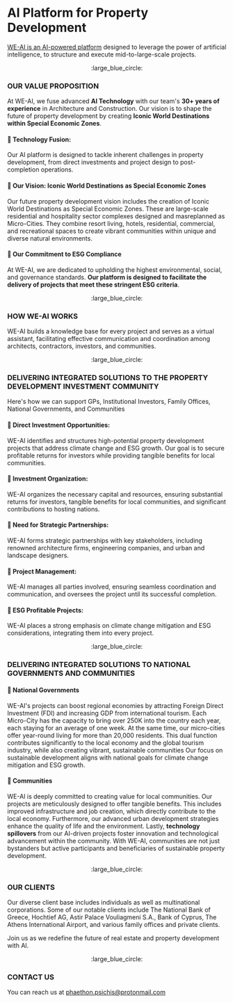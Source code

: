 # AI Platform for Property Development
[WE-AI is an AI-powered platform](https://github.com/phaethonp/we-ai#api-for-property-development) designed to leverage the power of artificial intelligence, to structure and execute mid-to-large-scale projects.<br>
<p align="center">
  :large_blue_circle:
</p>

###  OUR VALUE PROPOSITION
At WE-AI, we fuse advanced **AI Technology** with our team's **30+ years of experience** in Architecture and Construction. Our vision is to shape the future of property development by creating **Iconic World Destinations within Special Economic Zones**.<br>

#### :small_blue_diamond: Technology Fusion:
Our AI platform is designed to tackle inherent challenges in property development, from direct investments and project design to post-completion operations.<br>

#### :small_blue_diamond: Our Vision: Iconic World Destinations as Special Economic Zones
Our future property development vision includes the creation of Iconic World Destinations as Special Economic Zones. These are large-scale residential and hospitality sector complexes designed and masreplanned as Micro-Cities. They combine resort living, hotels, residential, commercial, and recreational spaces to create vibrant communities within unique and diverse natural environments.<br>

#### :small_blue_diamond: Our Commitment to ESG Compliance
At WE-AI, we are dedicated to upholding the highest environmental, social, and governance standards. **Our platform is designed to facilitate the delivery of projects that meet these stringent ESG criteria**.<br>

<p align="center">
  :large_blue_circle:
</p>

### HOW WE-AI WORKS
WE-AI builds a knowledge base for every project and serves as  a virtual assistant, facilitating effective communication and coordination among architects, contractors, investors, and communities.<br>

<p align="center">
  :large_blue_circle:
</p>

### DELIVERING INTEGRATED SOLUTIONS TO THE PROPERTY DEVELOPMENT INVESTMENT COMMUNITY


Here's how we can support GPs, Institutional Investors, Family Offices, National Governments, and Communities<BR>
#### :small_blue_diamond: Direct Investment Opportunities: 
WE-AI identifies and structures high-potential property development projects that address climate change and ESG growth. Our goal is to secure profitable returns for investors while providing tangible benefits for local communities.<br>

#### :small_blue_diamond:  Investment Organization:
WE-AI organizes the necessary capital and resources, ensuring substantial returns for investors, tangible benefits for local communities, and significant contributions to hosting nations.
#### :small_blue_diamond: Need for Strategic Partnerships:
WE-AI forms strategic partnerships with key stakeholders, including renowned architecture firms, engineering companies, and urban and landscape designers.<br>
#### :small_blue_diamond: Project Management:
WE-AI manages all parties involved, ensuring seamless coordination and communication, and oversees the project until its successful completion.<br>
####  :small_blue_diamond: ESG Profitable Projects:
WE-AI places a strong emphasis on climate change mitigation and ESG considerations, integrating them into every project.<br>

<p align="center">
  :large_blue_circle:
</p>

### DELIVERING INTEGRATED SOLUTIONS TO NATIONAL GOVERNMENTS AND COMMUNITIES
#### :small_blue_diamond:  National Governments
WE-AI's projects can boost regional economies by attracting Foreign Direct Investment (FDI) and increasing GDP from international tourism. Each Micro-City has the capacity to bring over 250K into the country each year, each staying for an average of one week. At the same time, our micro-cities offer year-round living for more than 20,000 residents. This dual function contributes significantly to the local economy and the global tourism industry, while also creating vibrant, sustainable communities Our focus on sustainable development aligns with national goals for climate change mitigation and ESG growth.<BR>

#### :small_blue_diamond: Communities
WE-AI is deeply committed to creating value for local communities. Our projects are meticulously designed to offer tangible benefits. This includes improved infrastructure and job creation, which directly contribute to the local economy. Furthermore, our advanced urban development strategies enhance the quality of life and the environment. <be>
Lastly, **technology spillovers** from our AI-driven projects foster innovation and technological advancement within the community. With WE-AI, communities are not just bystanders but active participants and beneficiaries of sustainable property development.<br>

<p align="center">
  :large_blue_circle:
</p>

### OUR CLIENTS
Our diverse client base includes individuals as well as multinational corporations. Some of our notable clients include The National Bank of Greece, Hochtief AG, Astir Palace Vouliagmeni S.A., Bank of Cyprus, The Athens International Airport, and various family offices and private clients.<br>

Join us as we redefine the future of real estate and property development with AI.

<p align="center">
  :large_blue_circle:
</p>

### CONTACT US
You can reach us at phaethon.psichis@protonmail.com

